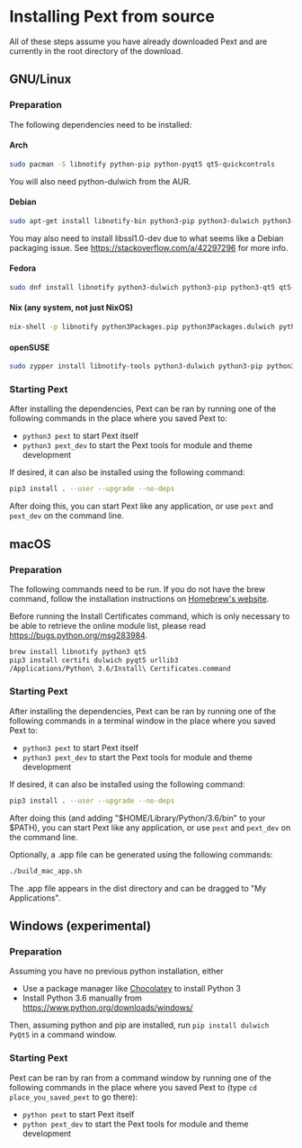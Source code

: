 # Installing Pext from source

All of these steps assume you have already downloaded Pext and are currently in the root directory of the download.

## GNU/Linux

### Preparation

The following dependencies need to be installed:

#### Arch

```sh
sudo pacman -S libnotify python-pip python-pyqt5 qt5-quickcontrols
```

You will also need python-dulwich from the AUR.

#### Debian

```sh
sudo apt-get install libnotify-bin python3-pip python3-dulwich python3-pyqt5.qtquick qml-module-qtquick-controls
```

You may also need to install libssl1.0-dev due to what seems like a Debian packaging issue. See <https://stackoverflow.com/a/42297296> for more info.

#### Fedora

```sh
sudo dnf install libnotify python3-dulwich python3-pip python3-qt5 qt5-qtquickcontrols
```

#### Nix (any system, not just NixOS)

```sh
nix-shell -p libnotify python3Packages.pip python3Packages.dulwich python3Packages.pyqt5 qt5.qtquickcontrols
```

#### openSUSE

```sh
sudo zypper install libnotify-tools python3-dulwich python3-pip python3-qt5
```

### Starting Pext

After installing the dependencies, Pext can be ran by running one of the following commands in the place where you saved Pext to:

- ``python3 pext`` to start Pext itself
- ``python3 pext_dev`` to start the Pext tools for module and theme development

If desired, it can also be installed using the following command:

```sh
pip3 install . --user --upgrade --no-deps
```

After doing this, you can start Pext like any application, or use ``pext`` and ``pext_dev`` on the command line.

## macOS

### Preparation

The following commands need to be run. If you do not have the brew command, follow the installation instructions on [Homebrew's website](https://brew.sh/).

Before running the Install Certificates command, which is only necessary to be able to retrieve the online module list, please read <https://bugs.python.org/msg283984>.

```sh
brew install libnotify python3 qt5
pip3 install certifi dulwich pyqt5 urllib3
/Applications/Python\ 3.6/Install\ Certificates.command
```

### Starting Pext

After installing the dependencies, Pext can be ran by running one of the following commands in a terminal window in the place where you saved Pext to:

- ``python3 pext`` to start Pext itself
- ``python3 pext_dev`` to start the Pext tools for module and theme development

If desired, it can also be installed using the following command:

```sh
pip3 install . --user --upgrade --no-deps
```

After doing this (and adding "$HOME/Library/Python/3.6/bin" to your $PATH), you can start Pext like any application, or use ``pext`` and ``pext_dev`` on the command line.

Optionally, a .app file can be generated using the following commands:

```sh
./build_mac_app.sh
```

The .app file appears in the dist directory and can be dragged to "My Applications".

## Windows (experimental)

### Preparation

Assuming you have no previous python installation, either

- Use a package manager like [Chocolatey](http://chocolatey.org/) to install Python 3
- Install Python 3.6 manually from <https://www.python.org/downloads/windows/>

Then, assuming python and pip are installed, run `pip install dulwich PyQt5` in a command window.

### Starting Pext

Pext can be ran by ran from a command window by running one of the following commands in the place where you saved Pext to (type ``cd place_you_saved_pext`` to go there):

- ``python pext`` to start Pext itself
- ``python pext_dev`` to start the Pext tools for module and theme development